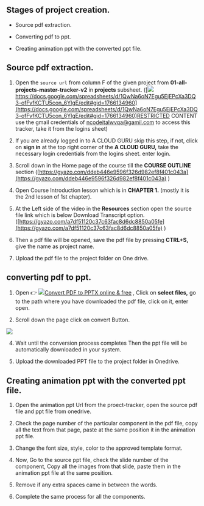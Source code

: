 ## Stages of project creation.

-   Source pdf extraction.
    
-   Converting pdf to ppt.
    
-   Creating animation ppt with the converted ppt file.
    

## Source pdf extraction.
    
1.  Open the `source url` from column F of the given project from **01-all-projects-master-tracker-v2** in **projects** subsheet. 
([![](https://developers.google.com/drive/images/drive_icon.png)https://docs.google.com/spreadsheets/d/1QwNa6oN7Egu5EjEPcXa3DQ3-ofFvfKCTU5con_6YlgE/edit#gid=1766134960](https://docs.google.com/spreadsheets/d/1QwNa6oN7Egu5EjEPcXa3DQ3-ofFvfKCTU5con_6YlgE/edit#gid=1766134960)RESTRICTED CONTENT use the gmail credentials of [ncodeitalwvqa@gamil.com](mailto:ncodeitalwvqa@gamil.com "mailto:ncodeitalwvqa@gamil.com") to access this tracker, take it from the logins sheet)
        
2.  If you are already logged in to A CLOUD GURU skip this step, if not, click on **sign in** at the top right corner of the **A CLOUD GURU,** take the necessary login credentials from the logins sheet. enter login.
        
3.  Scroll down in the Home page of the course till the **COURSE OUTLINE** section ([https://gyazo.com/ddeb446e9596f326d982ef8f401c043a](https://gyazo.com/ddeb446e9596f326d982ef8f401c043a) )
        
4.  Open Course Introduction lesson which is in **CHAPTER 1.** (mostly it is the 2nd lesson of 1st chapter).
        
5.  At the Left side of the video in the **Resources** section open the source file link which is below Download Transcript option. ([https://gyazo.com/a7df51120c37c63fac8d6dc8850a05fe](https://gyazo.com/a7df51120c37c63fac8d6dc8850a05fe) )
        
6.  Then a pdf file will be opened, save the pdf file by pressing **CTRL+S,** give the name as project name.
        
7.  Upload the pdf file to the project folder on One drive.
        
## converting pdf to ppt.
    
1.  Open 👉 [![](https://online2pdf.com/favicon.png)Convert PDF to PPTX online & free](https://online2pdf.com/convert-pdf-to-pptx) , Click on **select files,** go to the path where you have downloaded the pdf file, click on it, enter open.
        
2.  Scroll down the page click on convert Button.

![](https://i.gyazo.com/a46f75b3693c38470c454201e23390b1.png)
        
4.  Wait until the conversion process completes Then the ppt file will be automatically downloaded in your system.
        
5.  Upload the downloaded PPT file to the project folder in Onedrive.
        
## Creating animation ppt with the converted ppt file.
    
1.  Open the animation ppt Url from the proect-tracker, open the source pdf file and ppt file from onedrive.
        
2.  Check the page number of the particular component in the pdf file, copy all the text from that page, paste at the same position it in the animation ppt file.
        
3.  Change the font size, style, color to the approved template format.
        
4.  Now, Go to the source ppt file, check the slide number of the component, Copy all the images from that slide, paste them in the animation ppt file at the same position.
        
5.  Remove if any extra spaces came in between the words.
        
6.  Complete the same process for all the components.
